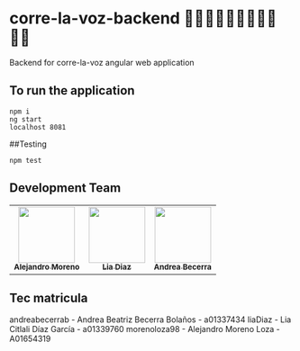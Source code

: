 # corre-la-voz-backend 👋👋🏿👋🏽👋🏻👋🏾👋🏼
Backend for corre-la-voz angular web application

## To run the application
```
npm i
ng start
localhost 8081
```
##Testing 
```
npm test
```
## Development Team
<table>
   <tr>
    <td align="center"><a href="https://github.com/morenoloza98"><img src="https://avatars3.githubusercontent.com/u/45719935?s=400&v=4" width="100px;" alt=""/><br /><sub><b>Alejandro Moreno</b></sub></a><br /></td>
    <td align="center"><a href="https://github.com/liaDiaz"><img src="https://avatars2.githubusercontent.com/u/46771468?s=400&v=4" width="100px;" alt=""/><br /><sub><b>Lia Diaz</b></sub></a><br /></td>
    <td align="center"><a href="https://github.com/andreabecerrab"><img src="https://avatars3.githubusercontent.com/u/26441404?s=400&u=1f607cdcc6acd67da0b6a1d71012e88b03f72625&v=4" width="100px;" alt=""/><br /><sub><b>Andrea Becerra</b></sub></a><br /></td>
  </tr>
</table>

## Tec matricula

andreabecerrab - Andrea Beatriz Becerra Bolaños - a01337434
liaDiaz - Lia Citlali Díaz García - a01339760
morenoloza98 - Alejandro Moreno Loza - A01654319
